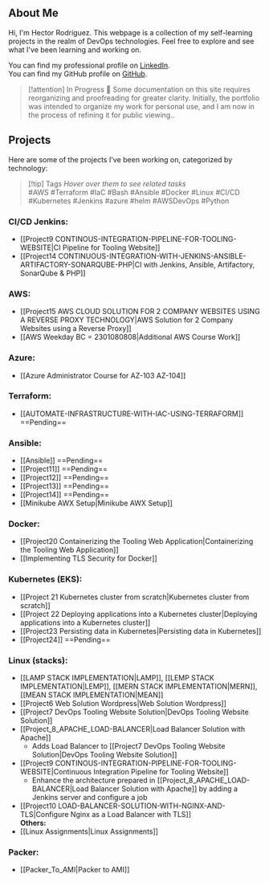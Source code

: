 <!--
Picture doesnt work
![[IMG-20230405-WA0008.jpg|400]]
-->

## About Me
Hi, I'm Hector Rodriguez. This webpage is a collection of my self-learning projects in the realm of DevOps technologies. Feel free to explore and see what I've been learning and working on.

You can find my professional profile on [LinkedIn](https://www.linkedin.com/in/hector-rodriguez-84020a26/).  
You can find my GitHub profile on [GitHub](https://github.com/hectorproko).

> [!attention] In Progress 🚀
> Some documentation on this site requires reorganizing and proofreading for greater clarity. Initially, the portfolio was intended to organize my work for personal use, and I am now in the process of refining it for public viewing..

## Projects
Here are some of the projects I've been working on, categorized by technology:


> [!tip] Tags
> *Hover over them to see related tasks*  
> #AWS #Terraform #IaC #Bash #Ansible #Docker #Linux #CI/CD #Kubernetes #Jenkins #azure #helm #AWSDevOps #Python
   
### CI/CD Jenkins:
- [[Project9 CONTINOUS-INTEGRATION-PIPELINE-FOR-TOOLING-WEBSITE|CI Pipeline for Tooling Website]]
- [[Project14 CONTINUOUS-INTEGRATION-WITH-JENKINS-ANSIBLE-ARTIFACTORY-SONARQUBE-PHP|CI with Jenkins, Ansible, Artifactory, SonarQube & PHP]] 

### AWS:
- [[Project15 AWS CLOUD SOLUTION FOR 2 COMPANY WEBSITES USING A REVERSE PROXY TECHNOLOGY|AWS Solution for 2 Company Websites using a Reverse Proxy]]
- [[AWS Weekday BC = 2301080808|Additional AWS Course Work]]
### Azure:
- [[Azure Administrator Course for AZ-103 AZ-104]]
### Terraform:
- [[AUTOMATE-INFRASTRUCTURE-WITH-IAC-USING-TERRAFORM]] ==Pending==
### Ansible:
- [[Ansible]] ==Pending==
- [[Project11]] ==Pending==
- [[Project12]] ==Pending==
- [[Project13]] ==Pending==
- [[Project14]] ==Pending==
- [[Minikube AWX Setup|Minikube AWX Setup]]

### Docker:
- [[Project20 Containerizing the Tooling Web Application|Containerizing the Tooling Web Application]]
- [[Implementing TLS Security for Docker]] 

### Kubernetes (EKS):
- [[Project 21 Kubernetes cluster from scratch|Kubernetes cluster from scratch]] 
- [[Project 22 Deploying applications into a Kubernetes cluster|Deploying applications into a Kubernetes cluster]]
- [[Project23 Persisting data in Kubernetes|Persisting data in Kubernetes]]
- [[Project24]] ==Pending==

### Linux (stacks):
- [[LAMP STACK IMPLEMENTATION|LAMP]], [[LEMP STACK IMPLEMENTATION|LEMP]], [[MERN STACK IMPLEMENTATION|MERN]], [[MEAN STACK IMPLEMENTATION|MEAN]] 
- [[Project6 Web Solution Wordpress|Web Solution Wordpress]] 
- [[Project7 DevOps Tooling Website Solution|DevOps Tooling Website Solution]] 
- [[Project_8_APACHE_LOAD-BALANCER|Load Balancer Solution with Apache]] 
    - Adds Load Balancer to [[Project7 DevOps Tooling Website Solution|DevOps Tooling Website Solution]]
- [[Project9 CONTINOUS-INTEGRATION-PIPELINE-FOR-TOOLING-WEBSITE|Continuous Integration Pipeline for Tooling Website]]
    - Enhance the architecture prepared in [[Project_8_APACHE_LOAD-BALANCER|Load Balancer Solution with Apache]] by adding a Jenkins server and configure a job
- [[Project10 LOAD-BALANCER-SOLUTION-WITH-NGINX-AND-TLS|Configure Nginx as a Load Balancer with TLS]]   
**Others:**  
- [[Linux Assignments|Linux Assignments]]
### Packer:
- [[Packer_To_AMI|Packer to AMI]] 



<!--
[[Azure Administrator Course for AZ-103 AZ-104|Azure Administrator]]
[[Azure Devops BC = 2322102810|Azure DevOps]]
[[Devops BC = 2330070508]]


[[IntelliPaat_Index]]

-->


